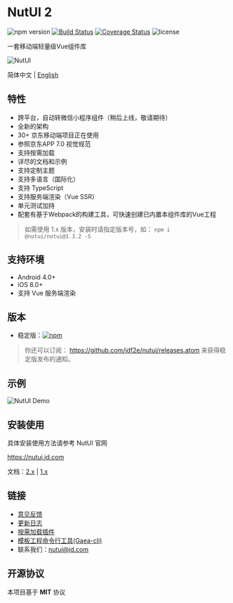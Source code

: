 # NutUI 2
![npm version](https://img.shields.io/npm/v/@nutui/nutui.svg)  [![Build Status](https://api.travis-ci.org/jdf2e/nutui.svg?branch=master)](https://github.com/jdf2e/nutui/) [![Coverage Status](https://coveralls.io/repos/github/jdf2e/nutui/badge.svg?branch=master)](https://coveralls.io/github/jdf2e/nutui?branch=master) ![license](https://img.shields.io/npm/l/@nutui/nutui.svg)
 
一套移动端轻量级Vue组件库
    
![NutUI](https://img11.360buyimg.com/uba/jfs/t1/11117/21/3608/18942/5c20ab52E35e5a500/02e3c1f89cd3dad1.png)

简体中文 | [English](./README.md)

## 特性

* 跨平台，自动转微信小程序组件（稍后上线，敬请期待）
* 全新的架构
* 30+ 京东移动端项目正在使用
* 参照京东APP 7.0 视觉规范
* 支持按需加载
* 详尽的文档和示例
* 支持定制主题
* 支持多语言（国际化）
* 支持 TypeScript
* 支持服务端渲染（Vue SSR）
* 单元测试加持
* 配套有基于Webpack的构建工具，可快速创建已内置本组件库的Vue工程 

> 如需使用 1.x 版本，安装时请指定版本号，如： `npm i @nutui/nutui@1.3.2 -S`

## 支持环境

* Android 4.0+
* iOS 8.0+
* 支持 Vue 服务端渲染

## 版本

* 稳定版：[![npm](https://img.shields.io/npm/v/@nutui/nutui.svg)](https://www.npmjs.com/package/@nutui/nutui)

> 你还可以订阅： https://github.com/jdf2e/nutui/releases.atom 来获得稳定版发布的通知。

## 示例

![NutUI Demo](https://img14.360buyimg.com/uba/s260x260_jfs/t1/32118/11/559/2782/5c3d81ecEbda0c0f1/5f2b637d11817204.png)

## 安装使用

具体安装使用方法请参考 NutUI 官网 

https://nutui.jd.com

文档：[2.x](https://nutui.jd.com/default.html#/start) | [1.x](https://nutui.jd.com/1x/index.html#/intro)

## 链接
* [意见反馈](https://github.com/jdf2e/nutui/issues)
* [更新日志](https://github.com/jdf2e/nutui/releases)
* [按需加载插件](https://www.npmjs.com/package/@nutui/babel-plugin-separate-import)
* [模板工程命令行工具(Gaea-cli)](https://github.com/jdf2e/Gaea4)
* 联系我们：nutui@jd.com


## 开源协议

本项目基于 **MIT** 协议